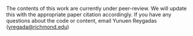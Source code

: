 The contents of this work are currently under peer-review.
We will update this with the appropriate paper citation accordingly.
If you have any questions about the code or content, email Yunuen Reygadas (yregada@richmond.edu)
